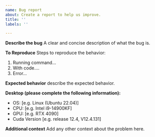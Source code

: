```yaml
---
name: Bug report
about: Create a report to help us improve.
title: ''
labels: ''

---
```


**Describe the bug**
A clear and concise description of what the bug is.

**To Reproduce**
Steps to reproduce the behavior:
1. Running command...
2. With code....
3. Error...

**Expected behavior**
describe the expected behavior.

**Desktop (please complete the following information):**
 - OS:   [e.g. Linux (Ubuntu 22.04)]
 - CPU: [e.g. Intel i9-14900KF]
 - GPU: [e.g. RTX 4090]
 - Cuda Version [e.g. release 12.4, V12.4.131]

**Additional context**
Add any other context about the problem here.
